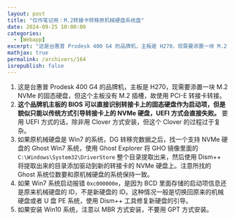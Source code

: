 ```yaml
---
layout: post
title: "仅作笔记用：M.2转接卡转移原机械硬盘系统盘"
date: 2024-09-25 10:00:00
categories: 
  - [Webapp]
excerpt: "这是台惠普 Prodesk 400 G4 的品牌机，主板是 H270，现需要添置一块 M.2 NVMe 的固态硬盘，但这个主板没有 M.2 插槽，故使用 PCI-E 转接卡转接。"
mathjax: true
permalink: /archivers/164
isrepublish: false
---
```


1. 这是台惠普 Prodesk 400 G4 的品牌机，主板是 H270，现需要添置一块 M.2 NVMe 的固态硬盘，但这个主板没有 M.2 插槽，故使用 PCI-E 转接卡转接。
2. **这个品牌机主板的 BIOS 可以直接识别转接卡上的固态硬盘作为启动项，但是貌似只能以传统方式引导转接卡上的 NVMe 硬盘，UEFI 方式会直接失败。** 要用 UEFI 方式的话，除非用 Clover 方式安装，但这个 Clover 的过程过于复杂。
3. 如果原机械硬盘是 Win7 的系统，DG 转移完数据之后，找一个支持 NVMe 硬盘的 Ghost Win7 系统，使用 Ghost Explorer 将 GHO 镜像里面的 ```C:\Windows\System32\DriverStore``` 整个目录提取出来，然后使用 Dism++ 将提取出来的目录添加驱动到新的转接卡的 NVMe 硬盘上。注意所找的 Ghost 系统位数要和原机械硬盘的系统保持一致。
4. 如果 Win7 系统启动报错 ```0xc000000e```，是因为 BCD 里面存储的启动项信息还是原来机械硬盘的 ID，不是新硬盘的 ID。这种情况一般是切换回原来的机械硬盘或者 U 盘 PE 系统，使用 Dism++ 工具修复新硬盘的引导。
5. 如果安装 Win10 系统，注意以 MBR 方式安装，不要用 GPT 方式安装。